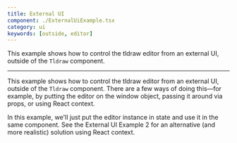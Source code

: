 ```yaml
---
title: External UI
component: ./ExternalUiExample.tsx
category: ui
keywords: [outside, editor]
---
```


This example shows how to control the tldraw editor from an external UI, outside of the `Tldraw` component.

---

This example shows how to control the tldraw editor from an external UI, outside
of the `Tldraw` component. There are a few ways of doing this—for example, by putting the editor on the window object, passing it around via props, or using React context.

In this example, we'll just put the editor instance in state and use it in the same component. See the External UI Example 2 for an alternative (and more realistic) solution using React context.
